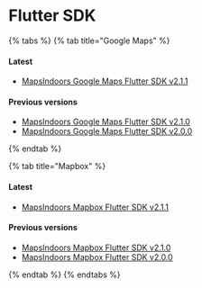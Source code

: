 # Flutter SDK

{% tabs %}
{% tab title="Google Maps" %}
#### Latest

* [MapsIndoors Google Maps Flutter SDK v2.1.1](https://pub.dev/documentation/mapsindoors_googlemaps/latest/)

#### Previous versions

* [MapsIndoors Google Maps Flutter SDK v2.1.0](https://pub.dev/documentation/mapsindoors_googlemaps/2.1.0/)
* [MapsIndoors Google Maps Flutter SDK v2.0.0](https://pub.dev/documentation/mapsindoors_googlemaps/2.0.0/)

{% endtab %}

{% tab title="Mapbox" %}
#### Latest

* [MapsIndoors Mapbox Flutter SDK v2.1.1](https://pub.dev/documentation/mapsindoors_mapbox/latest/)

#### Previous versions

* [MapsIndoors Mapbox Flutter SDK v2.1.0](https://pub.dev/documentation/mapsindoors_mapbox/2.1.0/)
* [MapsIndoors Mapbox Flutter SDK v2.0.0](https://pub.dev/documentation/mapsindoors_mapbox/2.0.0/)

{% endtab %}
{% endtabs %}
